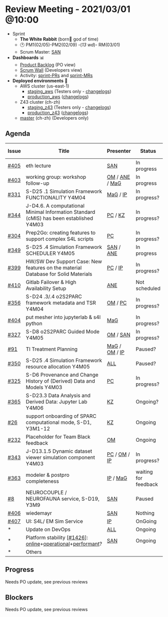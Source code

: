 # Review Meeting - 2021/03/01 @10:00

- Sprint
  - **The White Rabbit** (born:england: god of time)
  - 🕐 PM1(02/05)-PM2(02/09) -(*13 wd*)- RM(03/01)
  - Scrum Master: [SAN]
- **Dashboards** 📊
  - [Product Backlog](https://github.com/orgs/ITISFoundation/projects/3) (PO view)
  - [Scrum Wall](https://app.zenhub.com/workspaces/osparc---scrum-wall-5c9260f3d76ef51f6b0fe78d/board?repos=118596920,174557929,151701223,135289610,118910047,181836792,167586968)  (Developers view)
  - Activity: [sprint-PRs] and [sprint-MRs]
- **Deployed environments** 🚀  
  - AWS cluster (us-east-1)
    - [staging_aws](https://staging.osparc.io) (Testers only - [changelogs])
    - [production_aws](https://osparc.io) ([changelogs])
  - Z43 cluster (ch-zh)
    - [staging_z43](http://osparc-staging.speag.com) (Testers only - [changelogs])
    - [production_z43](http://osparc.speag.com) ([changelogs])
  - [master](https://osparc-master.speag.com) (ch-zh) (Developers only)

## Agenda

| Issue  | Title                                                                                  | Presenter            | Status               | Duration | Start Time |
| ------ | -------------------------------------------------------------------------------------- | -------------------- | -------------------- | -------- | ---------- |
| [#405] | eth lecture                                                                            | [SAN]                | In progress          | 3'       |            |
| [#403] | working group: workshop follow-up                                                      | [OM] / [ANE] / [MaG] | In progress          | ?        |            |
| [#331] | S-D25 .1 Simulation Framework FUNCTIONALITY Y4M04                                      | [MaG] / [IP]         | In progress?         | ?        |            |
| [#344] | J-D4.6. A computational Minimal Information Standard (cMIS) has been established Y4M03 | [PC] / [KZ]          | In progress?         | ?        |            |
| [#304] | Prep2Go: creating features to support complex S4L scripts                              | [PC]                 | In progress?         | ?        |            |
| [#349] | S-D25 .4 Simulation Framework SCHEDULER Y4M05                                          | [SAN] / [ANE]        | In progress          | ?        |            |
| [#399] | HW/SW Dev Support Case: New features on the material Database for Solid Materials      | [PC] / [IP]          | In progress?         | ?        |            |
| [#410] | Gitlab Failover & High Availability Setup                                              | [ANE]                | Not scheduled        | 0'       |            |
| [#356] | S-D24 .3/.4 o2S2PARC framework metadata and TSR Y4M04                                  | [OM] / [PC]          | In progress?         | ?        |            |
| [#404] | put mesher into jupyterlab & s4l python                                                | [MaG]                | In progress?         | ?        |            |
| [#327] | S-D8 o2S2PARC Guided Mode Y4M05                                                        | [OM] / [SAN]         | In progress?         | -        |            |
| [#91]  | TI Treatment Planning                                                                  | [MaG] / [OM] / [IP]  | Paused?              | 0'       |            |
| [#350] | S-D25 .4 Simulation Framework resource allocation Y4M05                                | [ALL]                | Paused?              | 0'       |            |
| [#325] | S-D6 Provenance and Change History of (Derived) Data and Models Y4M03                  | [PC]                 | In progress?         | ?'       |            |
| [#365] | S-D23.3 Data Analysis and Derived Data: Jupyter Lab Y4M06                              | [KZ]                 | Ongoing?             | ?'       |            |
| [#26]  | support onboarding of SPARC computational mode, S-D1, Y3M1-12                          | [KZ]                 | Ongoing              | ?'       |            |
| [#232] | Placeholder for Team Black feedback                                                    | [OM]                 | Ongoing              | ?'       |            |
| [#343] | J-D13.1.5 Dynamic dataset viewer simulation component Y4M03                            | [PC] / [OM] / [IP]   | In progress?         | ?'       |            |
| [#363] | modeler & postpro completeness                                                         | [IP] / [MaG]         | waiting for feedback | 1'       |            |
| [#8]   | NEUROCOUPLE / NEUROFAUNA service, S-D19, Y3M9                                          | [SAN]                | Paused               | 1'       |            |
| [#406] | wiedemayr                                                                              | [SAN]                | Nothing              | 0'       |            |
| [#407] | UI: S4L/ EM Sim Service                                                                | [IP]                 | OnGoing              | ?'       |            |
| *      | Update on DevOps                                                                       | [ALL]                | Ongoing              | ?'       |            |
| *      | Platform stability [[#1426]]: [online]+[operational]+[performant]?                     | [SAN]                | Ongoing              | ?'       |            |
| *      | Others                                                                                 |



[online]:http://status.osparc.io/
[operational]:https://git.speag.com/oSparc/e2e-testing/-/pipelines
[performant]:https://git.speag.com/oSparc/e2e-portal-testing/-/pipelines


## Progress

Needs PO update, see previous reviews

## Blockers

Needs PO update, see previous reviews


<!--References PLEASE KEEP ALPHABETICAL ORDER!!! -->

[#5]:https://github.com/ITISFoundation/osparc-issues/issues/5
[#6]:https://github.com/ITISFoundation/osparc-issues/issues/6
[#8]:https://github.com/ITISFoundation/osparc-issues/issues/8
[#9]:https://github.com/ITISFoundation/osparc-issues/issues/9
[#12]:https://github.com/ITISFoundation/osparc-issues/issues/12
[#13]:https://github.com/ITISFoundation/osparc-issues/issues/13
[#16]:https://github.com/ITISFoundation/osparc-issues/issues/16
[#18]:https://github.com/ITISFoundation/osparc-issues/issues/18
[#21]:https://github.com/ITISFoundation/osparc-issues/issues/21
[#22]:https://github.com/ITISFoundation/osparc-issues/issues/22
[#24]:https://github.com/ITISFoundation/osparc-issues/issues/24
[#26]:https://github.com/ITISFoundation/osparc-issues/issues/26
[#31]:https://github.com/ITISFoundation/osparc-issues/issues/31
[#68]:https://github.com/ITISFoundation/osparc-issues/issues/68
[#91]:https://github.com/ITISFoundation/osparc-issues/issues/91
[#93]:https://github.com/ITISFoundation/osparc-issues/issues/93
[#130]:https://github.com/ITISFoundation/osparc-issues/issues/130
[#162]:https://github.com/ITISFoundation/osparc-issues/issues/162
[#163]:https://github.com/ITISFoundation/osparc-issues/issues/163
[#164]:https://github.com/ITISFoundation/osparc-issues/issues/164
[#166]:https://github.com/ITISFoundation/osparc-issues/issues/166
[#232]:https://github.com/ITISFoundation/osparc-issues/issues/232
[#264]:https://github.com/ITISFoundation/osparc-issues/issues/264
[#265]:https://github.com/ITISFoundation/osparc-issues/issues/265
[#266]:https://github.com/ITISFoundation/osparc-issues/issues/266
[#273]:https://github.com/ITISFoundation/osparc-issues/issues/273
[#304]:https://github.com/ITISFoundation/osparc-issues/issues/304
[#306]:https://github.com/ITISFoundation/osparc-issues/issues/306
[#325]:https://github.com/ITISFoundation/osparc-issues/issues/325
[#327]:https://github.com/ITISFoundation/osparc-issues/issues/327
[#329]:https://github.com/ITISFoundation/osparc-issues/issues/329
[#331]:https://github.com/ITISFoundation/osparc-issues/issues/331
[#343]:https://github.com/ITISFoundation/osparc-issues/issues/343
[#344]:https://github.com/ITISFoundation/osparc-issues/issues/344
[#345]:https://github.com/ITISFoundation/osparc-issues/issues/345
[#349]:https://github.com/ITISFoundation/osparc-issues/issues/349
[#350]:https://github.com/ITISFoundation/osparc-issues/issues/350
[#356]:https://github.com/ITISFoundation/osparc-issues/issues/356
[#363]:https://github.com/ITISFoundation/osparc-issues/issues/363
[#365]:https://github.com/ITISFoundation/osparc-issues/issues/365
[#393]:https://github.com/ITISFoundation/osparc-issues/issues/393
[#399]:https://github.com/ITISFoundation/osparc-issues/issues/399
[#403]:https://github.com/ITISFoundation/osparc-issues/issues/403
[#404]:https://github.com/ITISFoundation/osparc-issues/issues/404
[#405]:https://github.com/ITISFoundation/osparc-issues/issues/405
[#406]:https://github.com/ITISFoundation/osparc-issues/issues/406
[#407]:https://github.com/ITISFoundation/osparc-issues/issues/407
[#410]:https://github.com/ITISFoundation/osparc-issues/issues/410

[#54]:https://github.com/ITISFoundation/osparc-simcore/issues/54
[#496]:https://github.com/ITISFoundation/osparc-simcore/issues/496
[#505]:https://github.com/ITISFoundation/osparc-simcore/issues/505
[#1204]:https://github.com/ITISFoundation/osparc-simcore/issues/1204
[#1426]:https://github.com/ITISFoundation/osparc-simcore/issues/1426

[#38]:https://github.com/ITISFoundation/osparc-services/pull/38

[ALL]:https://github.com/Surfict
[IP]:https://github.com/ignapas
[KZ]:https://github.com/KZzizzle
[MaG]:https://github.com/mguidon
[OM]:https://github.com/odeimaiz
[PC]:https://github.com/pcrespov
[SAN]:https://github.com/sanderegg
[ANE]:https://github.com/GitHK
[TN]:https://itis.swiss/who-we-are/staff-members/all-staff/newton-taylor/


[J-D4]:https://github.com/ITISFoundation/osparc-issues/issues/62
[J-D7.a]:https://github.com/ITISFoundation/osparc-issues/issues/21
[J-D35]:https://github.com/ITISFoundation/osparc-issues/issues/31
[J-D33]:https://github.com/ITISFoundation/osparc-issues/issues/33
[J-D20]:https://github.com/ITISFoundation/osparc-issues/issues/48
[J-D21]:https://github.com/ITISFoundation/osparc-simcore/issues/1065
[J-D28.a]:https://github.com/ITISFoundation/osparc-simcore/issues/1066
[J-D29]:https://github.com/ITISFoundation/osparc-issues/issues/37

[S-D2]:https://github.com/ITISFoundation/osparc-simcore/issues/1069
[S-D18]:https://github.com/ITISFoundation/osparc-issues/issues/9
[S-D7]:https://github.com/ITISFoundation/osparc-issues/issues/21
[S-D10]:https://github.com/ITISFoundation/osparc-issues/issues/18
[S-D22]:https://github.com/ITISFoundation/osparc-issues/issues/5
[S-D12]:https://github.com/ITISFoundation/osparc-issues/issues/16
[S-D15]:https://github.com/ITISFoundation/osparc-issues/issues/12
[S-D12]:https://github.com/ITISFoundation/osparc-issues/issues/16
[S-D6]:https://github.com/ITISFoundation/osparc-issues/issues/22
[S-D5]:https://github.com/ITISFoundation/osparc-issues/issues/23
[S-D21]:https://github.com/ITISFoundation/osparc-issues/issues/6
[S-D4]:https://github.com/ITISFoundation/osparc-issues/issues/24
[S-D1]:https://github.com/ITISFoundation/osparc-issues/issues/26

[N-D1]:https://github.com/ITISFoundation/osparc-issues/issues/68
[N-D2]:https://github.com/ITISFoundation/osparc-issues/issues/91

[TB-Backlog]:https://github.com/ITISFoundation/osparc-issues/projects/4
[Z43-Backlog]:https://z43.fogbugz.com/f/filters/1112/osparc-cases

[sprint-PRs]:https://github.com/pulls?q=is%3Apr+archived%3Afalse+user%3AITISFoundation+created%3A%3E2020-11-30
[sprint-MRs]:https://git.speag.com/groups/oSparc/-/merge_requests?scope=all&utf8=%E2%9C%93&state=all
[changelogs]:https://github.com/ITISFoundation/osparc-simcore/releases
